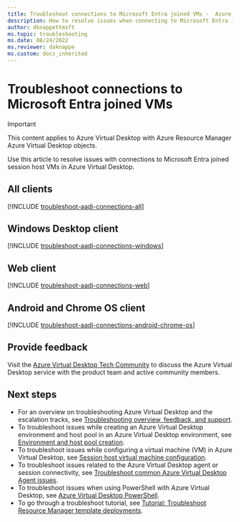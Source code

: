 ```yaml
---
title: Troubleshoot connections to Microsoft Entra joined VMs -  Azure Virtual Desktop
description: How to resolve issues when connecting to Microsoft Entra joined VMs in Azure Virtual Desktop.
author: dknappettmsft
ms.topic: troubleshooting
ms.date: 08/24/2022
ms.reviewer: daknappe
ms.custom: docs_inherited
---
```

# Troubleshoot connections to Microsoft Entra joined VMs

>[!IMPORTANT]
>This content applies to Azure Virtual Desktop with Azure Resource Manager Azure Virtual Desktop objects.

Use this article to resolve issues with connections to Microsoft Entra joined session host VMs in Azure Virtual Desktop.

## All clients

[!INCLUDE [troubleshoot-aadj-connections-all](includes/include-troubleshoot-azure-ad-joined-connections-all.md)]

## Windows Desktop client

[!INCLUDE [troubleshoot-aadj-connections-windows](includes/include-troubleshoot-azure-ad-joined-connections-windows.md)]

## Web client

[!INCLUDE [troubleshoot-aadj-connections-web](includes/include-troubleshoot-azure-ad-joined-connections-web.md)]

## Android and Chrome OS client

[!INCLUDE [troubleshoot-aadj-connections-android-chrome-os](includes/include-troubleshoot-azure-ad-joined-connections-android-chrome-os.md)]

## Provide feedback

Visit the [Azure Virtual Desktop Tech Community](https://techcommunity.microsoft.com/t5/azure-virtual-desktop/bd-p/AzureVirtualDesktopForum) to discuss the Azure Virtual Desktop service with the product team and active community members.

## Next steps

- For an overview on troubleshooting Azure Virtual Desktop and the escalation tracks, see [Troubleshooting overview, feedback, and support](/azure/virtual-desktop/troubleshoot-set-up-overview).
- To troubleshoot issues while creating an Azure Virtual Desktop environment and host pool in an Azure Virtual Desktop environment, see [Environment and host pool creation](/azure/virtual-desktop/troubleshoot-set-up-issues).
- To troubleshoot issues while configuring a virtual machine (VM) in Azure Virtual Desktop, see [Session host virtual machine configuration](/azure/virtual-desktop/troubleshoot-vm-configuration).
- To troubleshoot issues related to the Azure Virtual Desktop agent or session connectivity, see [Troubleshoot common Azure Virtual Desktop Agent issues](/azure/virtual-desktop/troubleshoot-agent).
- To troubleshoot issues when using PowerShell with Azure Virtual Desktop, see [Azure Virtual Desktop PowerShell](/azure/virtual-desktop/troubleshoot-powershell).
- To go through a troubleshoot tutorial, see [Tutorial: Troubleshoot Resource Manager template deployments](/azure/virtual-desktop/../azure-resource-manager/templates/template-tutorial-troubleshoot).
